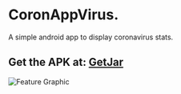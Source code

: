 # CoronAppVirus.

A simple android app to display coronavirus stats.

## Get the APK at: [GetJar](https://www.getjar.com/categories/news-and-weather-apps/world-news/CoronAppVirus-Coronavirus-COVID-19-info-976384)

![Feature Graphic](/../master/Covid.Droid/Publish/FeatureGraphic.jpg?raw=true)
